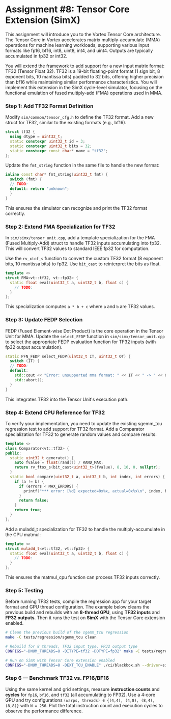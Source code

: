 # Assignment #8: Tensor Core Extension (SimX)

This assignment will introduce you to the Vortex Tensor Core architecture. The Tensor Core in Vortex accelerates matrix multiply-accumulate (MMA) operations for machine learning workloads, supporting various input formats like fp16, bf16, int8, uint8, int4, and uint4. Outputs are typically accumulated in fp32 or int32.

You will extend the framework to add support for a new input matrix format: TF32 (Tensor Float 32). TF32 is a 19-bit floating-point format (1 sign bit, 8 exponent bits, 10 mantissa bits) padded to 32 bits, offering higher precision than bf16 while maintaining similar performance characteristics. You will implement this extension in the SimX cycle-level simulator, focusing on the functional emulation of fused multiply-add (FMA) operations used in MMA.

### Step 1: Add TF32 Format Definition

Modify `sim/common/tensor_cfg.h` to define the TF32 format. Add a new struct for TF32, similar to the existing formats (e.g., bf16).

```c++
struct tf32 {
  using dtype = uint32_t;
  static constexpr uint32_t id = 3;
  static constexpr uint32_t bits = 32;
  static constexpr const char* name = "tf32";
};
```

Update the `fmt_string` function in the same file to handle the new format:

```c++
inline const char* fmt_string(uint32_t fmt) {
  switch (fmt) {
  // TODO:
  default: return "unknown";
  }
}
```

This ensures the simulator can recognize and print the TF32 format correctly.

### Step 2: Extend FMA Specialization for TF32

In `sim/simx/tensor_unit.cpp`, add a template specialization for the FMA (Fused Multiply-Add) struct to handle TF32 inputs accumulating into fp32. This will convert TF32 values to standard IEEE fp32 for computation.

Use the `rv_xtof_s` function to convert the custom TF32 format (8 exponent bits, 10 mantissa bits) to fp32. Use `bit_cast` to reinterpret the bits as float.

```c++
template <>
struct FMA<vt::tf32, vt::fp32> {
  static float eval(uint32_t a, uint32_t b, float c) {
    // TODO:
  }
};
```

This specialization computes `a * b + c` where `a` and `b` are TF32 values.

### Step 3: Update FEDP Selection

FEDP (Fused Element-wise Dot Product) is the core operation in the Tensor Unit for MMA. 
Update the `select_FEDP` function in `sim/simx/tensor_unit.cpp` to select the appropriate FEDP evaluation function for TF32 inputs (with fp32 output accumulation).

```c++
static PFN_FEDP select_FEDP(uint32_t IT, uint32_t OT) {
  switch (IT) {
  // TODO:
  default:
    std::cout << "Error: unsupported mma format: " << IT << " -> " << OT << "!" << std::endl;
    std::abort();
  }
}
```

This integrates TF32 into the Tensor Unit's execution path.

### Step 4: Extend CPU Reference for TF32

To verify your implementation, you need to update the existing sgemm_tcu regression test to add support for TF32 format.
Add a Comparator specialization for TF32 to generate random values and compare results:

```c++
template <>
class Comparator<vt::tf32> {
public:
  static uint32_t generate() {
    auto fvalue = float(rand()) / RAND_MAX;
    return rv_ftox_s(bit_cast<uint32_t>(fvalue), 8, 10, 0, nullptr);
  }
  static bool compare(uint32_t a, uint32_t b, int index, int errors) {
    if (a != b) {
      if (errors < MAX_ERRORS) {
        printf("*** error: [%d] expected=0x%x, actual=0x%x\n", index, b, a);
      }
      return false;
    }
    return true;
  }
};
```

Add a muladd_t specialization for TF32 to handle the multiply-accumulate in the CPU matmul:

```c++
template <>
struct muladd_t<vt::tf32, vt::fp32> {
  static float eval(uint32_t a, uint32_t b, float c) {
    // TODO:
  }
};
```

This ensures the matmul_cpu function can process TF32 inputs correctly.

### Step 5: Testing

Before running TF32 tests, compile the regression app for your target format and GPU thread configuration. 
The example below cleans the previous build and rebuilds with an **8‑thread GPU**, using **TF32 inputs** and **FP32 outputs**. 
Then it runs the test on **SimX** with the Tensor Core extension enabled.

```bash
# Clean the previous build of the sgemm_tcu regression
make -C tests/regression/sgemm_tcu clean

# Rebuild for 8 threads, TF32 input type, FP32 output type
CONFIGS="-DNUM_THREADS=8 -DITYPE=tf32 -DOTYPE=fp32" make -C tests/regression/sgemm_tcu

# Run on SimX with Tensor Core extension enabled
CONFIGS="-DNUM_THREADS=8 -DEXT_TCU_ENABLE" ./ci/blackbox.sh --driver=simx --app=sgemm_tcu
```

### Step 6 — Benchmark TF32 vs. FP16/BF16
Using the same kernel and grid settings, measure **instruction counts** and **cycles** for `fp16`, `bf16`, and `tf32` (all accumulating to FP32). Use a 4‑core GPU and try configurations `(warps, threads) ∈ {(4,4), (4,8), (8,4), (8,8)}` with `N = 256`.
Plot the total instruction count and execution cycles to observe the performance difference.
